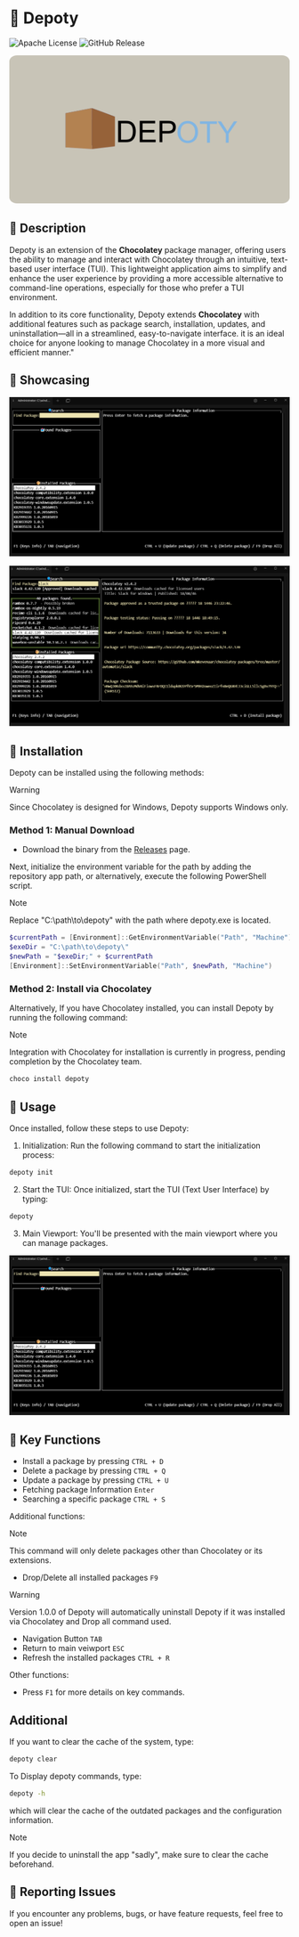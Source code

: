 # 🚀 Depoty

![Apache License](https://img.shields.io/badge/license-Apache%202.0-blue)
![GitHub Release](https://img.shields.io/github/v/release/hish22/depoty)

<p align="center">
<img src="assets/logo/depotyLogo_V1_withbg.png" alt="logo">
</p>

## 📖 Description

Depoty is an extension of the **Chocolatey** package manager, offering users the ability to manage and interact with Chocolatey through an intuitive, text-based user interface (TUI). This lightweight application aims to simplify and enhance the user experience by providing a more accessible alternative to command-line operations, especially for those who prefer a TUI environment.

In addition to its core functionality, Depoty extends **Chocolatey** with additional features such as package search, installation, updates, and uninstallation—all in a streamlined, easy-to-navigate interface. it is an ideal choice for anyone looking to manage Chocolatey in a more visual and efficient manner."

## 📸 Showcasing

<p align="center">
<img src="assets/Images/depoty_showcase.png" alt="logo">
</p>

<p align="center">
<img src="assets/Images/depoty_found_pkgs.png" alt="logo">
</p>

## 🔧 Installation

Depoty can be installed using the following methods:

> [!WARNING]
> Since Chocolatey is designed for Windows, Depoty supports Windows only.

### Method 1: Manual Download

- Download the binary from the <a href="https://github.com/hish22/depoty/releases">Releases</a> page.

Next, initialize the environment variable for the path by adding the repository app path, or alternatively, execute the following PowerShell script.

> [!NOTE]
> Replace "C:\path\to\depoty\" with the path where depoty.exe is located.

```powershell
$currentPath = [Environment]::GetEnvironmentVariable("Path", "Machine")
$exeDir = "C:\path\to\depoty\"
$newPath = "$exeDir;" + $currentPath
[Environment]::SetEnvironmentVariable("Path", $newPath, "Machine")
```

### Method 2: Install via Chocolatey

Alternatively, If you have Chocolatey installed, you can install Depoty by running the following command:

> [!NOTE]
> Integration with Chocolatey for installation is currently in progress, pending completion by the Chocolatey team.

```bash
choco install depoty
```

## 📝 Usage

Once installed, follow these steps to use Depoty:

1. Initialization: Run the following command to start the initialization process:

```bash
depoty init
```

2. Start the TUI: Once initialized, start the TUI (Text User Interface) by typing:

```bash
depoty
```

3. Main Viewport: You'll be presented with the main viewport where you can manage packages.

<p align="center">
<img src="assets/Images/depoty_showcase.png" alt="logo">
</p>

## 📌 Key Functions

- Install a package by pressing `CTRL + D`
- Delete a package by pressing `CTRL + Q`
- Update a package by pressing `CTRL + U`
- Fetching package Information `Enter`
- Searching a specific package `CTRL + S`

Additional functions:

> [!NOTE]
> This command will only delete packages other than Chocolatey or its extensions.

- Drop/Delete all installed packages `F9`

> [!WARNING]
> Version 1.0.0 of Depoty will automatically uninstall Depoty if it was installed via Chocolatey and Drop all command used.

- Navigation Button `TAB`
- Return to main veiwport `ESC`
- Refresh the installed packages `CTRL + R`

Other functions:

- Press `F1` for more details on key commands.

## Additional

If you want to clear the cache of the system, type:

```bash
depoty clear
```

To Display depoty commands, type:

```bash
depoty -h
```

which will clear the cache of the outdated packages and the configuration information.

> [!NOTE]
> If you decide to uninstall the app "sadly", make sure to clear the cache beforehand.

<!-- ## Contributing

Feel free to fork and submit pull requests. Please refer to the contribution guidelines. -->

## 📢 Reporting Issues

If you encounter any problems, bugs, or have feature requests, feel free to open an issue!
